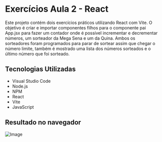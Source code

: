 # Exercícios Aula 2 - React

Este projeto contém dois exercícios práticos utilizando React com Vite. O objetivo é criar e importar componentes filhos para o componente pai App.jsx para fazer um contador onde é possível incrementar e decrementar números, um sorteador da Mega Sena e um da Quina. Ambos os sorteadores foram programados para parar de sortear assim que chegar o número limite, também é mostrado uma lista dos números sorteados e o último número que foi sorteado.


## Tecnologias Utilizadas

* Visual Studio Code
* Node.js
* NPM
* React
* Vite
* JavaScript 

## Resultado no navegador
![Image](https://github.com/user-attachments/assets/5885abf1-6506-49db-97bc-3c688726c330)
